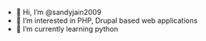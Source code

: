 - 👋 Hi, I’m @sandyjain2009
- 👀 I’m interested in PHP, Drupal based web applications
- 🌱 I’m currently learning python
 

<!---
sandyjain2009/sandyjain2009 is a ✨ special ✨ repository because its `README.md` (this file) appears on your GitHub profile.
You can click the Preview link to take a look at your changes.
--->
